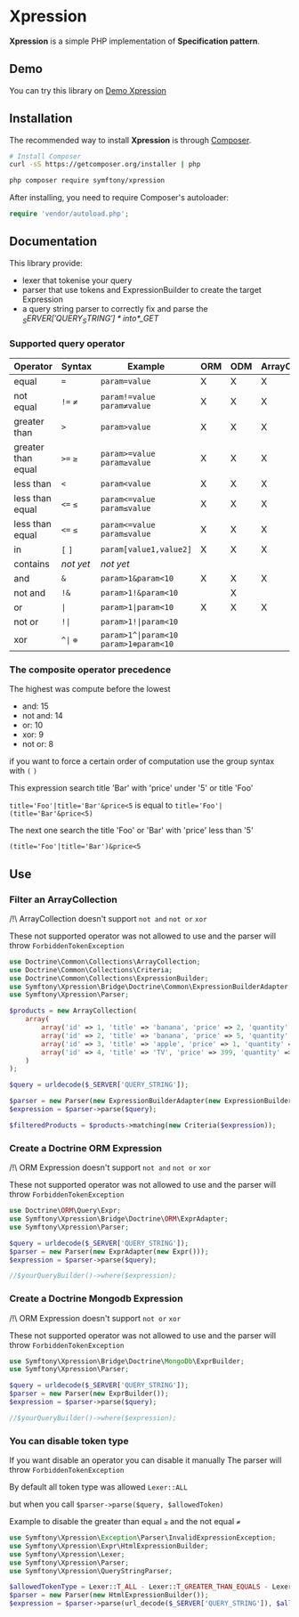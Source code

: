 # Xpression

**Xpression** is a simple PHP implementation of **Specification pattern**.   

## Demo

You can try this library on [Demo Xpression](http://symftony-xpression.herokuapp.com/)

## Installation

The recommended way to install **Xpression** is through
[Composer](http://getcomposer.org).

```bash
# Install Composer
curl -sS https://getcomposer.org/installer | php
```

```bash
php composer require symftony/xpression
```

After installing, you need to require Composer's autoloader:

```php
require 'vendor/autoload.php';
```

## Documentation

This library provide:

- lexer that tokenise your query
- parser that use tokens and ExpressionBuilder to create the target Expression
- a query string parser to correctly fix and parse the *$_SERVER['QUERY_STRING']* into *$_GET* 

### Supported query operator

Operator | Syntax | Example | ORM | ODM | ArrayCollection |
-------- | ------ | ------- | --- | --- | --------------- |
equal | `=` | `param=value` | X | X | X |
not equal | `!=` `≠` | `param!=value` `param≠value` | X | X | X |
greater than | `>` | `param>value` | X | X | X |
greater than equal | `>=` `≥` | `param>=value` `param≥value` | X | X | X |
less than | `<` | `param<value` | X | X | X |
less than equal | `<=` `≤` | `param<=value` `param≤value` | X | X | X |
less than equal | `<=` `≤` | `param<=value` `param≤value` | X | X | X |
in | `[` `]` | `param[value1,value2]` | X | X | X |
contains | *not yet* | *not yet* |  |  |  |
and | `&` | `param>1&param<10` | X | X | X |
not and | `!&` | `param>1!&param<10` |  | X |  |
or | <code>&#124;</code> | <code>param>1&#124;param<10</code> | X | X | X |
not or | <code>!&#124;</code> | <code>param>1!&#124;param<10</code> |  |  |  |
xor | <code>^&#124;</code> `⊕` | <code>param>1^&#124;param<10</code> `param>1⊕param<10` |  |  |  |

### The composite operator precedence

The highest was compute before the lowest

- and: 15
- not and: 14
- or: 10
- xor: 9
- not or: 8

if you want to force a certain order of computation use the group syntax with `(` `)`

This expression search title 'Bar' with 'price' under '5' or title 'Foo'

`title='Foo'|title='Bar'&price<5` is equal to `title='Foo'|(title='Bar'&price<5)`
 
The next one search the title 'Foo' or 'Bar' with 'price' less than '5'
 
`(title='Foo'|title='Bar')&price<5` 

## Use 

### Filter an ArrayCollection

/!\ ArrayCollection doesn't support `not and` `not or` `xor`

These not supported operator was not allowed to use and the parser will throw `ForbiddenTokenException`

```php
use Doctrine\Common\Collections\ArrayCollection;
use Doctrine\Common\Collections\Criteria;
use Doctrine\Common\Collections\ExpressionBuilder;
use Symftony\Xpression\Bridge\Doctrine\Common\ExpressionBuilderAdapter;
use Symftony\Xpression\Parser;

$products = new ArrayCollection(
    array(
        array('id' => 1, 'title' => 'banana', 'price' => 2, 'quantity' => 5, 'category' => 'food'),
        array('id' => 2, 'title' => 'banana', 'price' => 5, 'quantity' => 15, 'category' => 'food'),
        array('id' => 3, 'title' => 'apple', 'price' => 1, 'quantity' => 1, 'category' => 'food'),
        array('id' => 4, 'title' => 'TV', 'price' => 399, 'quantity' => 1, 'category' => 'multimedia'),
    )
);

$query = urldecode($_SERVER['QUERY_STRING']);

$parser = new Parser(new ExpressionBuilderAdapter(new ExpressionBuilder()));
$expression = $parser->parse($query);

$filteredProducts = $products->matching(new Criteria($expression));

```

### Create a Doctrine ORM Expression

/!\ ORM Expression doesn't support `not and` `not or` `xor`

These not supported operator was not allowed to use and the parser will throw `ForbiddenTokenException`

```php
use Doctrine\ORM\Query\Expr;
use Symftony\Xpression\Bridge\Doctrine\ORM\ExprAdapter;
use Symftony\Xpression\Parser;

$query = urldecode($_SERVER['QUERY_STRING']);
$parser = new Parser(new ExprAdapter(new Expr()));
$expression = $parser->parse($query);

//$yourQueryBuilder()->where($expression);
```

### Create a Doctrine Mongodb Expression

/!\ ORM Expression doesn't support `not or` `xor`

These not supported operator was not allowed to use and the parser will throw `ForbiddenTokenException`

```php
use Symftony\Xpression\Bridge\Doctrine\MongoDb\ExprBuilder;
use Symftony\Xpression\Parser;

$query = urldecode($_SERVER['QUERY_STRING']);
$parser = new Parser(new ExprBuilder());
$expression = $parser->parse($query);

//$yourQueryBuilder()->where($expression);
```

### You can disable token type 

If you want disable an operator you can disable it manually
The parser will throw `ForbiddenTokenException`

By default all token type was allowed `Lexer::ALL`

but when you call `$parser->parse($query, $allowedToken)`

Example to disable the greater than equal `≥` and the not equal `≠`
 
```php
use Symftony\Xpression\Exception\Parser\InvalidExpressionException;
use Symftony\Xpression\Expr\HtmlExpressionBuilder;
use Symftony\Xpression\Lexer;
use Symftony\Xpression\Parser;
use Symftony\Xpression\QueryStringParser;

$allowedTokenType = Lexer::T_ALL - Lexer::T_GREATER_THAN_EQUALS - Lexer::T_NOT_EQUALS;
$parser = new Parser(new HtmlExpressionBuilder());
$expression = $parser->parse(url_decode($_SERVER['QUERY_STRING']), $allowedTokenType);

```